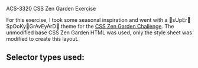 ACS-3320 CSS Zen Garden Exercise

For this exercise, I took some seasonal inspiration and went with a 👻sUpEr👻SpOoKy👻GrAvEyArD👻 theme for the [CSS Zen Garden Challenge](https://www.csszengarden.com/).  The unmodified base CSS Zen Garden HTML was used, only the style sheet was modified to create this layout.

Selector types used:
 -
